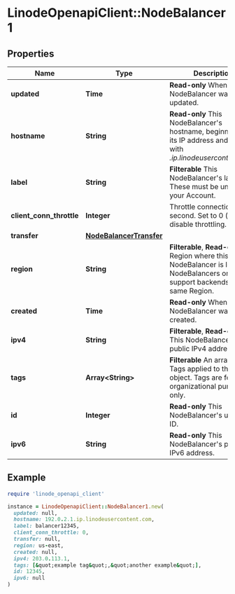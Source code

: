 # LinodeOpenapiClient::NodeBalancer1

## Properties

| Name | Type | Description | Notes |
| ---- | ---- | ----------- | ----- |
| **updated** | **Time** | __Read-only__ When this NodeBalancer was last updated. | [optional][readonly] |
| **hostname** | **String** | __Read-only__ This NodeBalancer&#39;s hostname, beginning with its IP address and ending with _.ip.linodeusercontent.com_. | [optional][readonly] |
| **label** | **String** | __Filterable__ This NodeBalancer&#39;s label. These must be unique on your Account. | [optional] |
| **client_conn_throttle** | **Integer** | Throttle connections per second.  Set to 0 (zero) to disable throttling. | [optional] |
| **transfer** | [**NodeBalancerTransfer**](NodeBalancerTransfer.md) |  | [optional] |
| **region** | **String** | __Filterable__, __Read-only__ The Region where this NodeBalancer is located. NodeBalancers only support backends in the same Region. | [optional][readonly] |
| **created** | **Time** | __Read-only__ When this NodeBalancer was created. | [optional][readonly] |
| **ipv4** | **String** | __Filterable__, __Read-only__ This NodeBalancer&#39;s public IPv4 address. | [optional][readonly] |
| **tags** | **Array&lt;String&gt;** | __Filterable__ An array of Tags applied to this object.  Tags are for organizational purposes only. | [optional] |
| **id** | **Integer** | __Read-only__ This NodeBalancer&#39;s unique ID. | [optional][readonly] |
| **ipv6** | **String** | __Read-only__ This NodeBalancer&#39;s public IPv6 address. | [optional][readonly] |

## Example

```ruby
require 'linode_openapi_client'

instance = LinodeOpenapiClient::NodeBalancer1.new(
  updated: null,
  hostname: 192.0.2.1.ip.linodeusercontent.com,
  label: balancer12345,
  client_conn_throttle: 0,
  transfer: null,
  region: us-east,
  created: null,
  ipv4: 203.0.113.1,
  tags: [&quot;example tag&quot;,&quot;another example&quot;],
  id: 12345,
  ipv6: null
)
```

